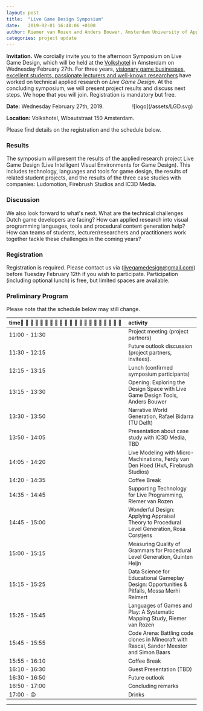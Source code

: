 ```yaml
---
layout: post
title:  "Live Game Design Symposium"
date:   2019-02-01 16:48:06 +0100
author: Riemer van Rozen and Anders Bouwer, Amsterdam University of Applied Sciences
categories: project update
---
```

**Invitation.** 
We cordially invite you to the afternoon Symposium on Live Game Design, which will be held at the [Volkshotel](https://www.volkshotel.nl/en/) in Amsterdam on Wednesday February 27th.
For three years, [visionary game businesses, excellent students, passionate lecturers and well-known researchers](/partners) have worked on technical applied research on *Live Game Design*.
At the concluding symposium, we will present project results and discuss next steps.
We hope that you will join.
Registration is mandatory but free.

<div style="float:right;margin:0 10px 10px 0" markdown="1">
    ![logo](/assets/LGD.svg)
</div>

**Date:** Wednesday February 27th, 2019.

**Location:** Volkshotel, Wibautstraat 150 Amsterdam.           

Please find details on the registration and the schedule below.

### Results 
The symposium will present the results of the applied research project Live Game Design (Live Intelligent Visual Environments for Game Design).
This includes technology, languages and tools for game design, the results of related student projects, and the results of the three case studies with companies: Ludomotion, Firebrush Studios and IC3D Media.

### Discussion
We also look forward to what's next.
What are the technical challenges Dutch game developers are facing?
How can applied research into visual programming languages, tools and procedural content generation help?
How can teams of students, lecturer/researchers and practitioners work together tackle these challenges in the coming years?

### Registration
Registration is required. Please contact us via (livegamedesign@gmail.com) before Tuesday February 12th if you wish to participate. Participation (including optional lunch) is free, but limited spaces are available.

### Preliminary Program
Please note that the schedule below may still change.

| time                     | activity                                                                         |
|:-------------------------|:---------------------------------------------------------------------------------|
| 11:00 - 11:30 | Project meeting  (project partners)                                                         |
| 11:30 - 12:15 | Future outlook discussion (project partners, invitees).                                     |
| 12:15 - 13:15 | Lunch (confirmed symposium participants)                                                    |
| 13:15 - 13:30 | Opening: Exploring the Design Space with Live Game Design Tools, Anders Bouwer              |
| 13:30 - 13:50 | Narrative World Generation, Rafael Bidarra (TU Delft)                                       |
| 13:50 - 14:05 | Presentation about case study with IC3D Media, TBD                                          |
| 14:05 - 14:20 | Live Modeling with Micro-Machinations, Ferdy van Den Hoed (HvA, Firebrush Studios)          |
| 14:20 - 14:35 | Coffee Break                                                                                |
| 14:35 - 14:45 | Supporting Technology for Live Programming, Riemer van Rozen                                |
| 14:45 - 15:00 | Wonderful Design: Applying Appraisal Theory to Procedural Level Generation, Rosa Corstjens  |
| 15:00 - 15:15 | Measuring Quality of Grammars for Procedural Level Generation, Quinten Heijn                |
| 15:15 - 15:25 | Data Science for Educational Gameplay Design: Opportunities & Pitfalls, Mossa Merhi Reimert |
| 15:25 - 15:45 | Languages of Games and Play: A Systematic Mapping Study, Riemer van Rozen                   |
| 15:45 - 15:55 | Code Arena: Battling code clones in Minecraft with Rascal, Sander Meester and Simon Baars   |
| 15:55 - 16:10 | Coffee Break                                                                                |
| 16:10 - 16:30 | Guest Presentation (TBD)                                                                    |
| 16:30 - 16:50 | Future outlook                                                                              |
| 16:50 - 17:00 | Concluding remarks                                                                          |
| 17:00 - :wink:| Drinks                                                                                      |

---

